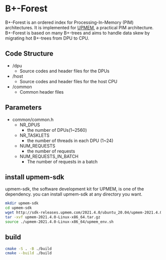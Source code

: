 # B+-Forest
B+-Forest is an ordered index for Processing-In-Memory (PIM) architectures. It is implemented for [UPMEM](), a practical PIM architecture.  B+-Forest is based on many B+-trees and aims to handle data skew by migrating hot B+-trees from DPU to CPU.
## Code Structure
- /dpu
  - Source codes and header files for the DPUs
- /host
  - Source codes and header files for the host CPU
- /common
  - Common header files

## Parameters
- common/common.h
  - NR_DPUS
    - the number of DPUs(1~2560)
  - NR_TASKLETS
    - the number of threads in each DPU (1~24)
  - NUM_REQUESTS
    - the number of requests
  - NUM_REQUESTS_IN_BATCH
    - The number of requests in a batch

## install upmem-sdk
upmem-sdk, the software development kit for UPMEM, is one of the dependency.
you can install upmem-sdk at any directory you want.
```bash
mkdir upmem-sdk
cd upmem-sdk
wget http://sdk-releases.upmem.com/2021.4.0/ubuntu_20.04/upmem-2021.4.0-Linux-x86_64.tar.gz
tar -xvf upmem-2021.4.0-Linux-x86_64.tar.gz
source ./upmem-2021.4.0-Linux-x86_64/upmem_env.sh
```

## build
```bash
cmake -S . -B ./build
cmake --build ./build
```